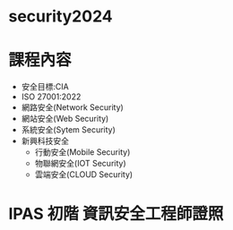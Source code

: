 # security2024
# 課程內容
- 安全目標:CIA
- ISO 27001:2022
- 網路安全(Network Security)
- 網站安全(Web Security)
- 系統安全(Sytem Security)
- 新興科技安全
  - 行動安全(Mobile Security)
  - 物聯網安全(IOT Security)
  - 雲端安全(CLOUD Security) 
# IPAS 初階 資訊安全工程師證照

